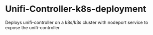 # Unifi-Controller-k8s-deployment
Deploys unifi-controller on a k8s/k3s cluster with nodeport service to expose the unifi-controller
